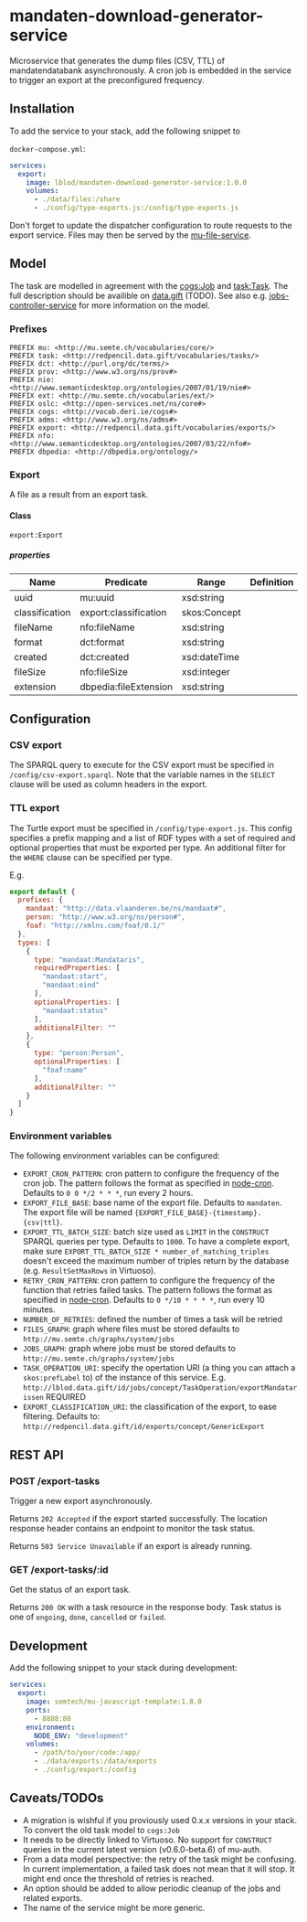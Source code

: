 # mandaten-download-generator-service

Microservice that generates the dump files (CSV, TTL) of mandatendatabank
asynchronously. A cron job is embedded in the service to trigger an export at
the preconfigured frequency.

## Installation

To add the service to your stack, add the following snippet to

`docker-compose.yml`:

```yaml
services:
  export:
    image: lblod/mandaten-download-generator-service:1.0.0
    volumes:
      - ./data/files:/share
      - ./config/type-exports.js:/config/type-exports.js
```

Don't forget to update the dispatcher configuration to route requests to the
export service. Files may then be served by the
[mu-file-service](https://github.com/mu-semtech/file-service).

## Model

The task are modelled in agreement with the
[cogs:Job](http://vocab.deri.ie/cogs#Job) and
[task:Task](http://redpencil.data.gift/vocabularies/tasks/Task). The full
description should be availible on
[data.gift](https://redpencil.data.gift/vocabularies/tasks) (TODO). See also
e.g. [jobs-controller-service](https://github.com/lblod/job-controller-service)
for more information on the model.

### Prefixes

```sparql
PREFIX mu: <http://mu.semte.ch/vocabularies/core/>
PREFIX task: <http://redpencil.data.gift/vocabularies/tasks/>
PREFIX dct: <http://purl.org/dc/terms/>
PREFIX prov: <http://www.w3.org/ns/prov#>
PREFIX nie: <http://www.semanticdesktop.org/ontologies/2007/01/19/nie#>
PREFIX ext: <http://mu.semte.ch/vocabularies/ext/>
PREFIX oslc: <http://open-services.net/ns/core#>
PREFIX cogs: <http://vocab.deri.ie/cogs#>
PREFIX adms: <http://www.w3.org/ns/adms#>
PREFIX export: <http://redpencil.data.gift/vocabularies/exports/>
PREFIX nfo: <http://www.semanticdesktop.org/ontologies/2007/03/22/nfo#>
PREFIX dbpedia: <http://dbpedia.org/ontology/>
```

### Export

A file as a result from an export task.

#### Class

`export:Export`

##### properties

Name | Predicate | Range | Definition
--- | --- | --- | ---
uuid |mu:uuid | xsd:string
classification | export:classification | skos:Concept
fileName | nfo:fileName | xsd:string
format | dct:format | xsd:string
created | dct:created | xsd:dateTime
fileSize | nfo:fileSize | xsd:integer
extension | dbpedia:fileExtension | xsd:string

## Configuration

### CSV export

The SPARQL query to execute for the CSV export must be specified in
`/config/csv-export.sparql`. Note that the variable names in the `SELECT`
clause will be used as column headers in the export.

### TTL export

The Turtle export must be specified in `/config/type-export.js`. This config
specifies a prefix mapping and a list of RDF types with a set of required and
optional properties that must be exported per type. An additional filter for
the `WHERE` clause can be specified per type.

E.g.

```javascript
export default {
  prefixes: {
    mandaat: "http://data.vlaanderen.be/ns/mandaat#",
    person: "http://www.w3.org/ns/person#",
    foaf: "http://xmlns.com/foaf/0.1/"
  },
  types: [
    {
      type: "mandaat:Mandataris",
      requiredProperties: [
        "mandaat:start",
        "mandaat:eind"
      ],
      optionalProperties: [
        "mandaat:status"
      ],
      additionalFilter: ""
    },
    {
      type: "person:Person",
      optionalProperties: [
        "foaf:name"
      ],
      additionalFilter: ""
    }
  ]
}
```

### Environment variables

The following environment variables can be configured:

* `EXPORT_CRON_PATTERN`: cron pattern to configure the frequency of the cron
  job. The pattern follows the format as specified in
  [node-cron](https://www.npmjs.com/package/cron#available-cron-patterns).
  Defaults to `0 0 */2 * * *`, run every 2 hours.
* `EXPORT_FILE_BASE`: base name of the export file. Defaults to `mandaten`. The
  export file will be named `{EXPORT_FILE_BASE}-{timestamp}.{csv|ttl}`.
* `EXPORT_TTL_BATCH_SIZE`: batch size used as `LIMIT` in the `CONSTRUCT` SPARQL
  queries per type. Defaults to `1000`. To have a complete export, make sure
  `EXPORT_TTL_BATCH_SIZE * number_of_matching_triples` doesn't exceed the
  maximum number of triples return by the database (e.g. `ResultSetMaxRows` in
  Virtuoso).
* `RETRY_CRON_PATTERN`: cron pattern to configure the frequency of the function
  that retries failed tasks. The pattern follows the format as specified in
  [node-cron](https://www.npmjs.com/package/cron#available-cron-patterns).
  Defaults to `0 */10 * * * *`, run every 10 minutes.
* `NUMBER_OF_RETRIES`: defined the number of times a task will be retried
* `FILES_GRAPH`: graph where files must be stored defaults to
  `http://mu.semte.ch/graphs/system/jobs`
* `JOBS_GRAPH`: graph where jobs must be stored defaults to
  `http://mu.semte.ch/graphs/system/jobs`
* `TASK_OPERATION_URI`: specify the opertation URI (a thing you can attach a
  `skos:prefLabel` to) of the instance of this service. E.g.
  `http://lblod.data.gift/id/jobs/concept/TaskOperation/exportMandatarissen`
  REQUIRED
* `EXPORT_CLASSIFICATION_URI`: the classification of the export, to ease
  filtering. Defaults to:
  `http://redpencil.data.gift/id/exports/concept/GenericExport`

## REST API

### POST /export-tasks

Trigger a new export asynchronously.

Returns `202 Accepted` if the export started successfully. The location
response header contains an endpoint to monitor the task status.

Returns `503 Service Unavailable` if an export is already running.

### GET /export-tasks/:id

Get the status of an export task.

Returns `200 OK` with a task resource in the response body. Task status is one
of `ongoing`, `done`, `cancelled` or `failed`.

## Development

Add the following snippet to your stack during development:

```yaml
services:
  export:
    image: semtech/mu-javascript-template:1.8.0
    ports:
      - 8888:80
    environment:
      NODE_ENV: "development"
    volumes:
      - /path/to/your/code:/app/
      - ./data/exports:/data/exports
      - ./config/export:/config
```

## Caveats/TODOs

- A migration is wishful if you proviously used 0.x.x versions in your stack.
  To convert the old task model to `cogs:Job`
- It needs to be directly linked to Virtuoso. No support for `CONSTRUCT`
  queries in the current latest version (v0.6.0-beta.6) of mu-auth.
- From a data model perspective: the retry of the task might be confusing. In
  current implementation, a failed task does not mean that it will stop. It
  might end once the threshold of retries is reached.
- An option should be added to allow periodic cleanup of the jobs and related
  exports.
- The name of the service might be more generic.
